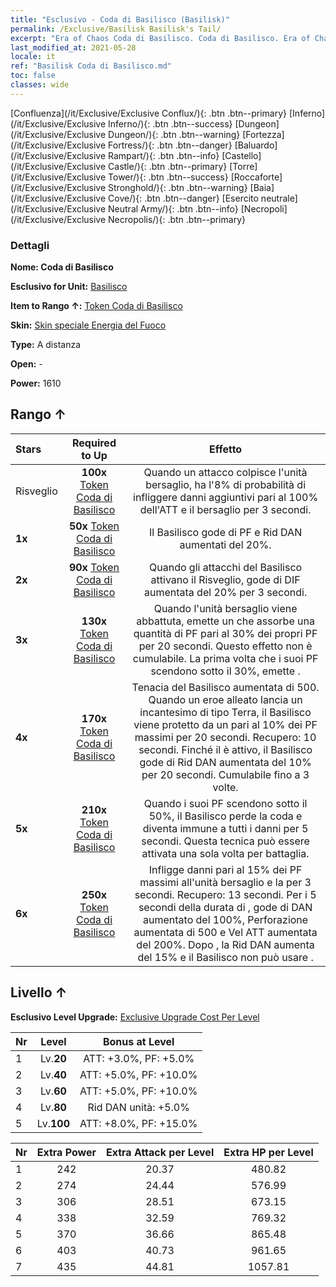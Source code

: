 ```yaml
---
title: "Esclusivo - Coda di Basilisco (Basilisk)"
permalink: /Exclusive/Basilisk Basilisk's Tail/
excerpt: "Era of Chaos Coda di Basilisco. Coda di Basilisco. Era of Chaos Esclusivo Coda di Basilisco. Basilisco Esclusivo."
last_modified_at: 2021-05-28
locale: it
ref: "Basilisk Coda di Basilisco.md"
toc: false
classes: wide
---
```

 [Confluenza](/it/Exclusive/Exclusive Conflux/){: .btn .btn--primary} [Inferno](/it/Exclusive/Exclusive Inferno/){: .btn .btn--success} [Dungeon](/it/Exclusive/Exclusive Dungeon/){: .btn .btn--warning} [Fortezza](/it/Exclusive/Exclusive Fortress/){: .btn .btn--danger} [Baluardo](/it/Exclusive/Exclusive Rampart/){: .btn .btn--info} [Castello](/it/Exclusive/Exclusive Castle/){: .btn .btn--primary} [Torre](/it/Exclusive/Exclusive Tower/){: .btn .btn--success} [Roccaforte](/it/Exclusive/Exclusive Stronghold/){: .btn .btn--warning} [Baia](/it/Exclusive/Exclusive Cove/){: .btn .btn--danger} [Esercito neutrale](/it/Exclusive/Exclusive Neutral Army/){: .btn .btn--info} [Necropoli](/it/Exclusive/Exclusive Necropolis/){: .btn .btn--primary} 

### Dettagli
 **Nome: Coda di Basilisco** 

 **Esclusivo for Unit:** [Basilisco](/it/units/Basilisk/) 

 **Item to Rango ↑:** [Token Coda di Basilisco](/ItemsIT/con_994/)

 **Skin:** [Skin speciale Energia del Fuoco](/ItemsIT/con_662/)

 **Type:** A distanza

 **Open:** -

 **Power:** 1610

## Rango ↑

  |     Stars    |  Required to Up | Effetto |
  |:-------------|:---------------:|:---------------:|
  |  Risveglio  | **100x** [Token Coda di Basilisco](/ItemsIT/con_994/) | Quando un attacco colpisce l'unità bersaglio, ha l'8% di probabilità di infliggere danni aggiuntivi pari al 100% dell'ATT e <pietrificare> il bersaglio per 3 secondi. |
  | **1x** <i class="fas fa-star"/> | **50x** [Token Coda di Basilisco](/ItemsIT/con_994/) | Il Basilisco gode di PF e Rid DAN aumentati del 20%. |
  | **2x** <i class="fas fa-star"/> | **90x** [Token Coda di Basilisco](/ItemsIT/con_994/) | Quando gli attacchi del Basilisco attivano il Risveglio, gode di DIF aumentata del 20% per 3 secondi. |
  | **3x** <i class="fas fa-star"/> | **130x** [Token Coda di Basilisco](/ItemsIT/con_994/) | Quando l'unità bersaglio viene abbattuta, emette un <Miasma pestilenziale> che assorbe una quantità di PF pari al 30% dei propri PF per 20 secondi. Questo effetto non è cumulabile. La prima volta che i suoi PF scendono sotto il 30%, emette <Miasma pestilenziale>. |
  | **4x** <i class="fas fa-star"/> | **170x** [Token Coda di Basilisco](/ItemsIT/con_994/) | Tenacia del Basilisco aumentata di 500. Quando un eroe alleato lancia un incantesimo di tipo Terra, il Basilisco viene protetto da un <Miasma pestilenziale> pari al 10% dei PF massimi per 20 secondi. Recupero: 10 secondi. Finché il <Miasma pestilenziale> è attivo, il Basilisco gode di Rid DAN aumentata del 10% per 20 secondi. Cumulabile fino a 3 volte. |
  | **5x** <i class="fas fa-star"/> | **210x** [Token Coda di Basilisco](/ItemsIT/con_994/) | <Auto-amputazione> Quando i suoi PF scendono sotto il 50%, il Basilisco perde la coda e diventa immune a tutti i danni per 5 secondi. Questa tecnica può essere attivata una sola volta per battaglia. |
  | **6x** <i class="fas fa-star"/> | **250x** [Token Coda di Basilisco](/ItemsIT/con_994/) | <Assedio> Infligge danni pari al 15% dei PF massimi all'unità bersaglio e la <stordisce> per 3 secondi. Recupero: 13 secondi. Per i 5 secondi della durata di <Auto-amputazione>, gode di DAN aumentato del 100%, Perforazione aumentata di 500 e Vel ATT aumentata del 200%. Dopo <Auto-amputazione>, la Rid DAN aumenta del 15% e il Basilisco non può usare <Assedio>. |


## Livello ↑
 **Esclusivo Level Upgrade:** [Exclusive Upgrade Cost Per Level](/Exclusive/ExclusiveUpgradeCostPerLevel/)

  |  Nr  |   Level  | Bonus at Level |
  |:-----|:--------:|:--------------:|
  | 1 | Lv.**20** | ATT: +3.0%, PF: +5.0% |
  | 2 | Lv.**40** | ATT: +5.0%, PF: +10.0% |
  | 3 | Lv.**60** | ATT: +5.0%, PF: +10.0% |
  | 4 | Lv.**80** | Rid DAN unità: +5.0% |
  | 5 | Lv.**100** | ATT: +8.0%, PF: +15.0% |


  |  Nr  |  Extra Power | Extra Attack per Level | Extra HP per Level |
  |:-----|:--------:|:--------:|:--------:|
  | 1 | 242 | 20.37 | 480.82 |
  | 2 | 274 | 24.44 | 576.99 |
  | 3 | 306 | 28.51 | 673.15 |
  | 4 | 338 | 32.59 | 769.32 |
  | 5 | 370 | 36.66 | 865.48 |
  | 6 | 403 | 40.73 | 961.65 |
  | 7 | 435 | 44.81 | 1057.81 |


